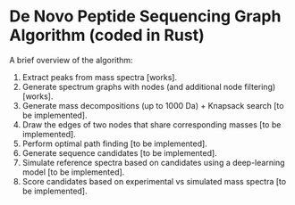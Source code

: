 # De Novo Peptide Sequencing Graph Algorithm (coded in Rust)

A brief overview of the algorithm:
1) Extract peaks from mass spectra [works].
2) Generate spectrum graphs with nodes (and additional node filtering) [works].
3) Generate mass decompositions (up to 1000 Da) + Knapsack search [to be implemented].
4) Draw the edges of two nodes that share corresponding masses [to be implemented].
5) Perform optimal path finding [to be implemented].
6) Generate sequence candidates [to be implemented].
7) Simulate reference spectra based on candidates using a deep-learning model [to be implemented].
8) Score candidates based on experimental vs simulated mass spectra [to be implemented].
